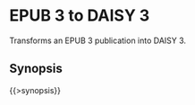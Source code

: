 <link rev="dp2:doc" href="src/main/resources/xml/epub3-to-daisy3.script.xpl"/>
<link rel="rdf:type" href="http://www.daisy.org/ns/pipeline/userdoc"/>
<meta property="dc:title" content="EPUB 3 to DAISY 3"/>

# EPUB 3 to DAISY 3

Transforms an EPUB 3 publication into DAISY 3.

## Synopsis

{{>synopsis}}


